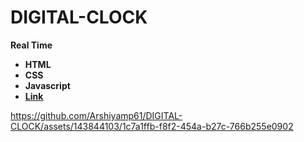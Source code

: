 # DIGITAL-CLOCK
**Real Time**
- **HTML**
- **CSS**
- **Javascript**
-  <a href="https://digitalclock-7b44d6.netlify.app/"><ins>**Link**<ins></a>

 
https://github.com/Arshiyamp61/DIGITAL-CLOCK/assets/143844103/1c7a1ffb-f8f2-454a-b27c-766b255e0902

